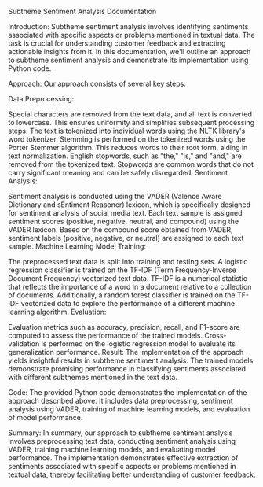 Subtheme Sentiment Analysis Documentation

Introduction:
Subtheme sentiment analysis involves identifying sentiments associated with specific aspects or problems mentioned in textual data. The task is crucial for understanding customer
feedback and extracting actionable insights from it. In this documentation, we'll outline an approach to subtheme sentiment analysis and demonstrate its implementation using Python code.

Approach:
Our approach consists of several key steps:

Data Preprocessing:

Special characters are removed from the text data, and all text is converted to lowercase. This ensures uniformity and simplifies subsequent processing steps.
The text is tokenized into individual words using the NLTK library's word tokenizer.
Stemming is performed on the tokenized words using the Porter Stemmer algorithm. This reduces words to their root form, aiding in text normalization.
English stopwords, such as "the," "is," and "and," are removed from the tokenized text. Stopwords are common words that do not carry significant meaning and can be safely disregarded.
Sentiment Analysis:

Sentiment analysis is conducted using the VADER (Valence Aware Dictionary and sEntiment Reasoner) lexicon, which is specifically designed for sentiment analysis of social media text.
Each text sample is assigned sentiment scores (positive, negative, neutral, and compound) using the VADER lexicon.
Based on the compound score obtained from VADER, sentiment labels (positive, negative, or neutral) are assigned to each text sample.
Machine Learning Model Training:

The preprocessed text data is split into training and testing sets.
A logistic regression classifier is trained on the TF-IDF (Term Frequency-Inverse Document Frequency) vectorized text data. TF-IDF is a numerical statistic that reflects the importance of
a word in a document relative to a collection of documents.
Additionally, a random forest classifier is trained on the TF-IDF vectorized data to explore the performance of a different machine learning algorithm.
Evaluation:

Evaluation metrics such as accuracy, precision, recall, and F1-score are computed to assess the performance of the trained models.
Cross-validation is performed on the logistic regression model to evaluate its generalization performance.
Result:
The implementation of the approach yields insightful results in subtheme sentiment analysis. The trained models demonstrate promising performance in classifying sentiments associated with
different subthemes mentioned in the text data.

Code:
The provided Python code demonstrates the implementation of the approach described above. It includes data preprocessing, sentiment analysis using VADER, training of machine learning
models, and evaluation of model performance.

Summary:
In summary, our approach to subtheme sentiment analysis involves preprocessing text data, conducting sentiment analysis using VADER, training machine learning models, and evaluating
model performance. The implementation demonstrates effective extraction of sentiments associated with specific aspects or problems mentioned in textual data, thereby facilitating better 
understanding of customer feedback.

